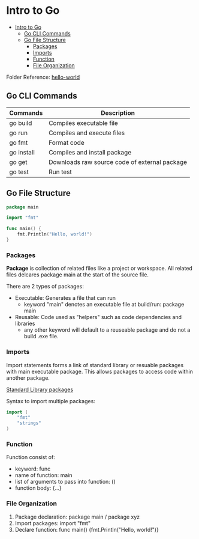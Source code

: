 # Intro to Go

- [Intro to Go](#intro-to-go)
  - [Go CLI Commands](#go-cli-commands)
  - [Go File Structure](#go-file-structure)
    - [Packages](#packages)
    - [Imports](#imports)
    - [Function](#function)
    - [File Organization](#file-organization)

Folder Reference: [hello-world](../hello-world/main.go)

## Go CLI Commands

| Commands   | Description                                   |
| ---------- | --------------------------------------------- |
| go build   | Compiles executable file                      |
| go run     | Compiles and execute files                    |
| go fmt     | Format code                                   |
| go install | Compiles and install package                  |
| go get     | Downloads raw source code of external package |
| go test    | Run test                                      |

## Go File Structure

```go
package main

import "fmt"

func main() {
	fmt.Println("Hello, world!")
}
```

### Packages

**Package** is collection of related files like a project or workspace. All related files delcares package main at the start of the source file.

There are 2 types of packages:

- Executable: Generates a file that can run
  - keyword "main" denotes an executable file at build/run: package main
- Reusable: Code used as "helpers" such as code dependencies and libraries
  - any other keyword will default to a reuseable package and do not a build .exe file.

### Imports

Import statements forms a link of standard library or resuable packages with main executable package. This allows packages to access code within another package.

[Standard Library packages](https://pkg.go.dev/std)

Syntax to import multiple packages:

```go
import (
	"fmt"
	"strings"
)
```

### Function

Function consist of:

- keyword: func
- name of function: main
- list of arguments to pass into function: ()
- function body: {...}

### File Organization

1. Package declaration: package main / package xyz
2. Import packages: import "fmt"
3. Declare function: func main() {fmt.Println("Hello, world!")}

